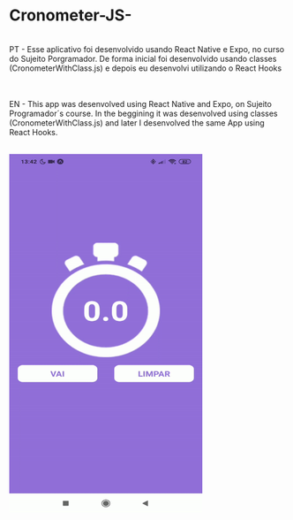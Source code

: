 # Cronometer-JS-
<br/>
PT - Esse aplicativo foi desenvolvido usando React Native e Expo, no curso do Sujeito Porgramador. De forma inicial foi desenvolvido usando classes (CronometerWithClass.js) e depois eu desenvolvi utilizando o React Hooks<br/><br/>
<br/>

EN - This app was desenvolved using React Native and Expo, on Sujeito Programador´s course. In the beggining it was desenvolved using classes (CronometerWithClass.js) and later I desenvolved the same App using React Hooks.<br/>
<br/>


<img src="gif/cronometro.gif" width="350" height="650"/>

